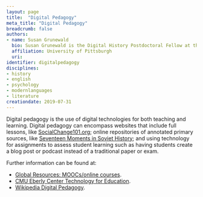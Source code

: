 ```yaml
---
layout: page
title:  "Digital Pedagogy"
meta_title: "Digital Pedagogy"
breadcrumb: false
authors: 
- name: Susan Grunewald
  bio: Susan Grunewald is the Digital History Postdoctoral Fellow at the University of Pittsburgh’s World History Center. She received her PhD from Carnegie Mellon University, where she was a two-time A.W. Mellon Fellow in Digital Humanities. Her research focuses on Soviet history, particularly German prisoners of war in the USSR during and after the Second World War.
  affiliation: University of Pittsburgh
  uri:
identifier: digitalpedagogy
disciplines: 
- history
- english
- psychology
- modernlanguages
- literature
creationdate: 2019-07-31
---
```


Digital pedagogy is the use of digital technologies for both teaching and learning. Digital pedagogy can encompass websites that include full lessons, like [SocialChange101.org](http://socialchange101.org/); online repositories of annotated primary sources, like [Seventeen Moments in Soviet History](http://soviethistory.msu.edu/); and using technology for assignments to assess student learning such as having students create a blog post or podcast instead of a traditional paper or exam.

Further information can be found at:
-  [Global Resources: MOOCs/online courses](/_GlobalResources/MOOCs).
-  [CMU Eberly Center Technology for Education](https://www.cmu.edu/teaching/technology/index.html). 
-  [Wikipedia Digital Pedagogy](https://en.wikipedia.org/wiki/Digital_pedagogy). 
